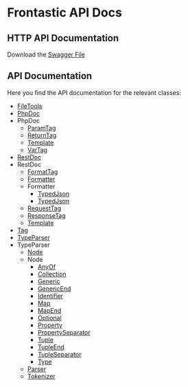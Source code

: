 # Frontastic API Docs

## HTTP API Documentation

Download the [Swagger File](swagger.yml)


##  API Documentation

Here you find the API documentation for the relevant classes:

* [FileTools](php/FileTools.md)
* [PhpDoc](php/PhpDoc.md)
* PhpDoc
  * [ParamTag](php/PhpDoc/ParamTag.md)
  * [ReturnTag](php/PhpDoc/ReturnTag.md)
  * [Template](php/PhpDoc/Template.md)
  * [VarTag](php/PhpDoc/VarTag.md)
* [RestDoc](php/RestDoc.md)
* RestDoc
  * [FormatTag](php/RestDoc/FormatTag.md)
  * [Formatter](php/RestDoc/Formatter.md)
  * Formatter
    * [TypedJson](php/RestDoc/Formatter/TypedJson.md)
    * [TypedJson](php/RestDoc/Formatter/TypesJson.md)
  * [RequestTag](php/RestDoc/RequestTag.md)
  * [ResponseTag](php/RestDoc/ResponseTag.md)
  * [Template](php/RestDoc/Template.md)
* [Tag](php/Tag.md)
* [TypeParser](php/TypeParser.md)
* TypeParser
  * [Node](php/TypeParser/Node.md)
  * Node
    * [AnyOf](php/TypeParser/Node/AnyOf.md)
    * [Collection](php/TypeParser/Node/Collection.md)
    * [Generic](php/TypeParser/Node/Generic.md)
    * [GenericEnd](php/TypeParser/Node/GenericEnd.md)
    * [Identifier](php/TypeParser/Node/Identifier.md)
    * [Map](php/TypeParser/Node/Map.md)
    * [MapEnd](php/TypeParser/Node/MapEnd.md)
    * [Optional](php/TypeParser/Node/Optional.md)
    * [Property](php/TypeParser/Node/Property.md)
    * [PropertySeparator](php/TypeParser/Node/PropertySeparator.md)
    * [Tuple](php/TypeParser/Node/Tuple.md)
    * [TupleEnd](php/TypeParser/Node/TupleEnd.md)
    * [TupleSeparator](php/TypeParser/Node/TupleSeparator.md)
    * [Type](php/TypeParser/Node/Type.md)
  * [Parser](php/TypeParser/Parser.md)
  * [Tokenizer](php/TypeParser/Tokenizer.md)
